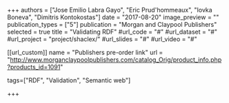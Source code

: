 +++
authors = ["Jose Emilio Labra Gayo", "Eric Prud'hommeaux", "Iovka Boneva", "Dimitris Kontokostas"]
date = "2017-08-20"
image_preview = ""
publication_types = ["5"]
publication = "Morgan and Claypool Publishers"
selected = true
title = "Validating RDF"
#url_code = "#"
#url_dataset = "#"
#url_project = "project/shaclex/"
#url_slides = "#"
#url_video = "#"

[[url_custom]]
name = "Publishers pre-order link"
url = "http://www.morganclaypoolpublishers.com/catalog_Orig/product_info.php?products_id=1091"

tags=["RDF", "Validation", "Semantic web"]

+++


